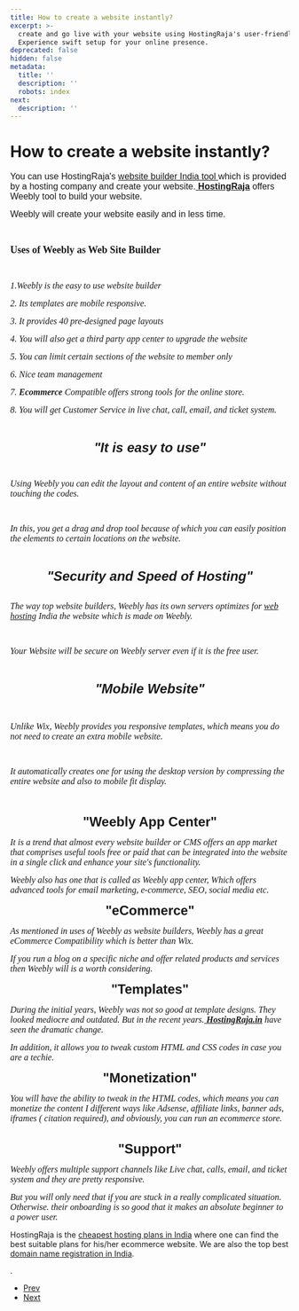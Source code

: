 ```yaml
---
title: How to create a website instantly?
excerpt: >-
  create and go live with your website using HostingRaja's user-friendly tools.
  Experience swift setup for your online presence.
deprecated: false
hidden: false
metadata:
  title: ''
  description: ''
  robots: index
next:
  description: ''
---
```

<div itemprop="articleBody">
    <h1>How to create a website instantly?</h1>
    <p dir="ltr"><span style="font-size: medium; font-family: 'comic sans ms', sans-serif;">You can use HostingRaja's <a href="https://www.hostingraja.in/website-builder"><span data-sheets-value="{&quot;1&quot;:2,&quot;2&quot;:&quot;website builder india&quot;}" data-sheets-userformat="{&quot;2&quot;:14977,&quot;3&quot;:{&quot;1&quot;:0},&quot;10&quot;:0,&quot;12&quot;:0,&quot;14&quot;:[null,2,0],&quot;15&quot;:&quot;Calibri&quot;,&quot;16&quot;:12}">website builder India tool</span> </a>which is provided by a hosting company and create your website.<a href="https://www.hostingraja.in/hosting/compare-hosting-plans/"><b> HostingRaja</b></a> offers Weebly tool to build your website.</span></p>
    <p dir="ltr"><span style="font-family: 'comic sans ms', sans-serif; font-size: medium;">Weebly will create your website easily and in less time. </span></p> <br />
    <p dir="ltr"><span style="font-size: large;"><strong><span style="font-family: 'arial black', 'avant garde';">Uses of Weebly as Web Site Builder</span></strong></span></p> <br />
    <p dir="ltr" style="text-align: left;"><em><span style="font-family: georgia, palatino; font-size: medium;">1.Weebly is the easy to use website builder </span></em></p>
    <p dir="ltr" style="text-align: left;"><em><span style="font-family: georgia, palatino; font-size: medium;">2. Its templates are mobile responsive.</span></em></p>
    <p dir="ltr" style="text-align: left;"><em><span style="font-family: georgia, palatino; font-size: medium;">3. It provides 40 pre-designed page layouts</span></em></p>
    <p dir="ltr" style="text-align: left;"><em><span style="font-family: georgia, palatino; font-size: medium;">4. You will also get a third party app center to upgrade the website </span></em></p>
    <p dir="ltr" style="text-align: left;"><em><span style="font-family: georgia, palatino; font-size: medium;">5. You can limit certain sections of the website to member only</span></em></p>
    <p dir="ltr" style="text-align: left;"><em><span style="font-family: georgia, palatino; font-size: medium;">6. Nice team management </span></em></p>
    <p dir="ltr" style="text-align: left;"><em><span style="font-family: georgia, palatino; font-size: medium;">7. <strong>Ecommerce</strong> Compatible offers strong tools for the online store.</span></em></p>
    <p dir="ltr" style="text-align: left;"><em><span style="font-family: georgia, palatino; font-size: medium;">8. You will get Customer Service in live chat, call, email, and ticket system.</span></em></p> <br />
    <p dir="ltr" style="text-align: center;"><span style="font-family: 'comic sans ms', sans-serif; font-size: x-large;"><em><strong>"It is easy to use"<br /><br /></strong></em></span></p>
    <p dir="ltr"><span style="font-family: georgia, palatino; font-size: medium;"><em>Using Weebly you can edit the layout and content of an entire website without touching the codes. </em></span></p> <br />
    <p dir="ltr"><span style="font-size: medium;"><em><span style="font-family: georgia, palatino;">In this, you get a drag and drop tool because of which you can easily position the elements to certain locations on the website.</span></em></span></p> <br />
    <p dir="ltr" style="text-align: center;"><span style="font-family: 'comic sans ms', sans-serif; font-size: x-large;"><strong><em>"Security and Speed of Hosting"</em></strong></span><br /><br /></p>
    <p dir="ltr"><em><span style="font-size: medium; font-family: georgia, palatino;">The way top website builders, Weebly has its own servers optimizes for <a href="https://www.hostingraja.in/">web hosting</a><span data-sheets-value="{&quot;1&quot;:2,&quot;2&quot;:&quot;cheap web hosting india&quot;}" data-sheets-userformat="{&quot;2&quot;:14979,&quot;3&quot;:{&quot;1&quot;:0},&quot;4&quot;:[null,2,14281427],&quot;10&quot;:0,&quot;12&quot;:0,&quot;14&quot;:[null,2,0],&quot;15&quot;:&quot;Calibri&quot;,&quot;16&quot;:12}"> India</span> the website which is made on Weebly.</span></em></p> <br />
    <p dir="ltr"><span style="font-size: medium;"><em><span style="font-family: georgia, palatino;">Your Website will be secure on Weebly server even if it is the free user.</span></em></span></p> <br />
    <p dir="ltr" style="text-align: center;"><span style="font-size: x-large;"><em><strong><span style="font-family: 'comic sans ms', sans-serif;">"Mobile Website"</span></strong></em></span></p> <br />
    <p dir="ltr"><em><span style="font-family: georgia, palatino; font-size: medium;">Unlike Wix, Weebly provides you responsive templates, which means you do not need to create an extra mobile website.</span></em></p> <br />
    <p dir="ltr"><em><span style="font-family: georgia, palatino; font-size: medium;">It automatically creates one for using the desktop version by compressing the entire website and also to mobile fit display.<br /><br /><br /></span></em></p>
    <p dir="ltr" style="text-align: center;"><strong><span style="font-family: 'comic sans ms', sans-serif; font-size: x-large;">"Weebly App Center"</span></strong></p>
    <p dir="ltr"><em><span style="font-family: georgia, palatino; font-size: medium;"> </span></em></p>
    <p dir="ltr"><span style="font-family: georgia, palatino; font-size: medium;"><em>It is a trend that almost every website builder or CMS offers an app market that comprises useful tools free or paid that can be integrated into the website in a single click and enhance your site's functionality.</em></span></p>
    <p dir="ltr"><span style="font-family: georgia, palatino; font-size: medium;"><em> </em></span></p>
    <p dir="ltr"><span style="font-family: georgia, palatino; font-size: medium;"><em>Weebly also has one that is called as Weebly app center, Which offers advanced tools for email marketing, e-commerce, SEO, social media etc.</em></span></p>
    <p dir="ltr"><em><span style="font-family: georgia, palatino; font-size: medium;"> </span></em></p>
    <p dir="ltr" style="text-align: center;"><span style="font-family: 'comic sans ms', sans-serif; font-size: x-large;"><strong>"eCommerce"</strong></span></p>
    <p dir="ltr"><em><span style="font-family: georgia, palatino; font-size: medium;"> </span></em></p>
    <p dir="ltr"><span style="font-size: medium;"><em><span style="font-family: georgia, palatino;">As mentioned in uses of Weebly as website builders, Weebly has a great eCommerce Compatibility which is better than Wix.</span></em></span></p>
    <p dir="ltr"><span style="font-size: medium;"><em><span style="font-family: georgia, palatino;"> </span></em></span></p>
    <p dir="ltr"><span style="font-size: medium;"><em><span style="font-family: georgia, palatino;">If you run a blog on a specific niche and offer related products and services then Weebly will is a worth considering.</span></em></span></p>
    <p dir="ltr"><em><span style="font-family: georgia, palatino; font-size: medium;"> </span></em></p>
    <p dir="ltr" style="text-align: center;"><span style="font-family: 'comic sans ms', sans-serif; font-size: x-large;"><strong>"Templates"</strong></span></p>
    <p dir="ltr"><em><span style="font-family: georgia, palatino; font-size: medium;"> </span></em></p>
    <p dir="ltr"><span style="font-size: medium;"><em><span style="font-family: georgia, palatino;">During the initial years, Weebly was not so good at template designs. They looked mediocre and outdated. But in the recent years.<a href="https://www.hostingraja.in/hosting/compare-hosting-plans/"><b> HostingRaja.in</b></a> have seen the dramatic change.</span></em></span></p>
    <p dir="ltr"><span style="font-size: medium;"><em><span style="font-family: georgia, palatino;"> </span></em></span></p>
    <p dir="ltr"><span style="font-size: medium;"><em><span style="font-family: georgia, palatino;">In addition, it allows you to tweak custom HTML and CSS codes in case you are a techie.</span></em></span></p>
    <p dir="ltr"><em><span style="font-family: georgia, palatino; font-size: medium;"> </span></em></p>
    <p dir="ltr" style="text-align: center;"><span style="font-size: x-large;"><strong><span style="font-family: 'comic sans ms', sans-serif;">"Monetization"</span></strong></span></p>
    <p dir="ltr"><em><span style="font-family: georgia, palatino; font-size: medium;"> </span></em></p>
    <p dir="ltr"><em><span style="font-size: medium; font-family: georgia, palatino;">You will have the ability to tweak in the HTML codes, which means you can monetize the content I different ways like Adsense, affiliate links, banner ads, iframes ( citation required), and obviously, you can run an ecommerce store.<br /><br /> </span></em></p>
    <p dir="ltr" style="text-align: center;"><span style="font-family: 'comic sans ms', sans-serif; font-size: x-large;"><strong>"Support"</strong></span></p>
    <p dir="ltr"> </p>
    <p dir="ltr"><em><span style="font-family: georgia, palatino; font-size: medium;">Weebly offers multiple support channels like Live chat, calls, email, and ticket system and they are pretty responsive.</span></em></p>
    <p dir="ltr"><em><span style="font-family: georgia, palatino; font-size: medium;"> </span></em></p>
    <p dir="ltr"><em><span style="font-family: georgia, palatino; font-size: medium;">But you will only need that if you are stuck in a really complicated situation. Otherwise. their onboarding is so good that it makes an absolute beginner to a power user.</span></em></p>
    <div> </div>
    <div> HostingRaja is <span data-sheets-value="{&quot;1&quot;:2,&quot;2&quot;:&quot;cheapest hosting plans in india&quot;}" data-sheets-userformat="{&quot;2&quot;:14979,&quot;3&quot;:{&quot;1&quot;:0},&quot;4&quot;:[null,2,15389148],&quot;10&quot;:0,&quot;12&quot;:0,&quot;14&quot;:[null,2,0],&quot;15&quot;:&quot;Calibri&quot;,&quot;16&quot;:12}">the <a href="https://www.hostingraja.in/">cheapest hosting plans in India</a> where one can find the best suitable plans for his/her ecommerce website. We are also the top best <a href="https://www.hostingraja.in/domains/">domain name registration in India</a>.</span></div>
    <p dir="ltr">. </p>
</div>
<ul class="pager pagenav">
    <li class="previous"> <a class="hasTooltip" title="How to Use HostingRaja Site Builder" aria-label="Previous article: How to Use HostingRaja Site Builder" href="/docs/how-to-use-hostingraja-site-builder" rel="prev"> <span class="icon-chevron-left" aria-hidden="true"></span> <span aria-hidden="true">Prev</span> </a> </li>
    <li class="next"> <a class="hasTooltip" title="How to secure your Wordpress website " aria-label="Next article: How to secure your Wordpress website " href="/docs/how-to-secure-your-wordpress-website" rel="next"> <span aria-hidden="true">Next</span> <span class="icon-chevron-right" aria-hidden="true"></span> </a> </li>
</ul>